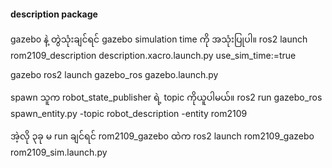 #### description package

gazebo နဲ့ တွဲသုံးချင်ရင် gazebo simulation time ကို အသုံးပြုပါ။
ros2 launch rom2109_description description.xacro.launch.py use_sim_time:=true

gazebo 
ros2 launch gazebo_ros gazebo.launch.py

spawn သူက robot_state_publisher ရဲ့ topic ကိုယူပါမယ်။
ros2 run gazebo_ros spawn_entity.py -topic robot_description -entity rom2109

အဲ့လို ၃ခု မ run ချင်ရင် rom2109_gazebo ထဲက 
ros2 launch rom2109_gazebo rom2109_sim.launch.py